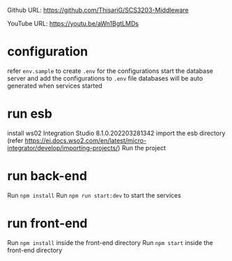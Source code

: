 Github URL: https://github.com/ThisariG/SCS3203-Middleware

YouTube URL: https://youtu.be/aWn1BgtLMDs

# configuration
refer `env.sample` to create `.env` for the configurations
start the database server and add the configurations to `.env` file
databases will be auto generated when services started

# run esb
install ws02 Integration Studio	8.1.0.202203281342
import the esb directory (refer https://ei.docs.wso2.com/en/latest/micro-integrator/develop/importing-projects/)
Run the project

# run back-end
Run `npm install`
Run `npm run start:dev` to start the services

# run front-end
Run `npm install` inside the front-end directory
Run `npm start` inside the front-end directory
